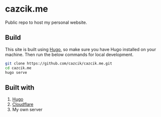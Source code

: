 # cazcik.me

Public repo to host my personal website.

## Build

This site is built using [Hugo](https://gohugo.io), so make sure you have Hugo installed on your machine. Then run the below commands for local development.

```bash
git clone https://github.com/cazcik/cazcik.me.git
cd cazcik.me
hugo serve
```

## Built with

1. [Hugo](https://gohugo.io)
2. [Cloudflare](https://cloudflare.com)
3. My own server